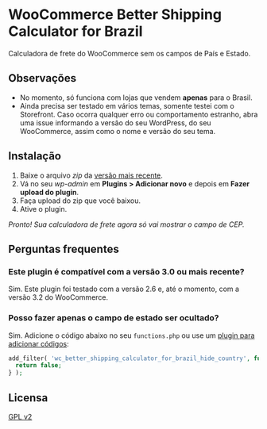# WooCommerce Better Shipping Calculator for Brazil

Calculadora de frete do WooCommerce sem os campos de País e Estado. 

## Observações

- No momento, só funciona com lojas que vendem **apenas** para o Brasil.
- Ainda precisa ser testado em vários temas, somente testei com o Storefront. Caso ocorra qualquer erro ou comportamento estranho, abra uma issue informando a versão do seu WordPress, do seu WooCommerce, assim como o nome e versão do seu tema.

## Instalação

1. Baixe o arquivo *zip* da [versão mais recente](https://github.com/luizbills/wc-better-shipping-calculator-for-brazil/releases/download/1.0.2/wc-better-shipping-calculator-for-brazil.zip).
1. Vá no seu *wp-admin* em **Plugins > Adicionar novo** e depois em **Fazer upload do plugin**.
1. Faça upload do zip que você baixou.
1. Ative o plugin.

*Pronto! Sua calculadora de frete agora só vai mostrar o campo de CEP.*

## Perguntas frequentes

### Este plugin é compatível com a versão 3.0 ou mais recente?
Sim. Este plugin foi testado com a versão 2.6 e, até o momento, com a versão 3.2 do WooCommerce.

### Posso fazer apenas o campo de estado ser ocultado?
Sim. Adicione o código abaixo no seu `functions.php` ou use um [plugin para adicionar códigos](https://medium.com/@luizbills/adicione-php-ao-seu-tema-wordpress-sem-ter-que-editar-o-functions-php-66728752f9f4):
```php
add_filter( 'wc_better_shipping_calculator_for_brazil_hide_country', function () {
  return false;
} );
```

## Licensa

[GPL v2](https://github.com/luizbills/wc-better-shipping-calculator-for-brazil/blob/master/LICENSE)
